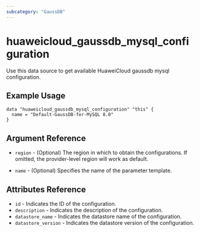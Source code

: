 ```yaml
---
subcategory: "GaussDB"
---
```


# huaweicloud\_gaussdb\_mysql\_configuration

Use this data source to get available HuaweiCloud gaussdb mysql configuration.

## Example Usage

```hcl
data "huaweicloud_gaussdb_mysql_configuration" "this" {
  name = "Default-GaussDB-for-MySQL 8.0"
}
```

## Argument Reference

* `region` - (Optional) The region in which to obtain the configurations. If omitted, the provider-level region will work as default.

* `name` - (Optional) Specifies the name of the parameter template.

## Attributes Reference


* `id` - Indicates the ID of the configuration.
* `description` - Indicates the description of the configuration.
* `datastore_name` - Indicates the datastore name of the configuration.
* `datastore_version` - Indicates the datastore version of the configuration.
